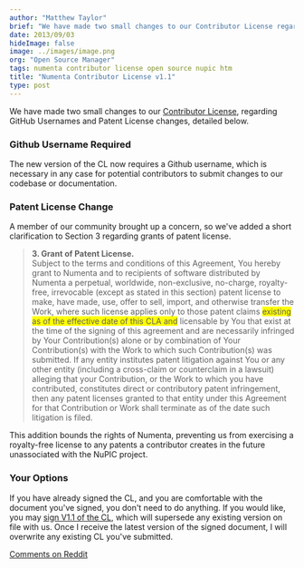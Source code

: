 ```yaml
---
author: "Matthew Taylor"
brief: "We have made two small changes to our Contributor License regarding GitHub Usernames and Patent License changes, detailed below."
date: 2013/09/03
hideImage: false
image: ../images/image.png
org: "Open Source Manager"
tags: numenta contributor license open source nupic htm
title: "Numenta Contributor License v1.1"
type: post
---
```


We have made two small changes to our [Contributor License](/licenses/contrib/),
regarding GitHub Usernames and Patent License changes, detailed below.

### Github Username Required

The new version of the CL now requires a Github username, which is necessary in
any case for potential contributors to submit changes to our codebase or
documentation.

### Patent License Change

A member of our community brought up a concern, so we've added a short
clarification to Section 3 regarding grants of patent license.

> **3. Grant of Patent License.** <br/>
> Subject to the terms and conditions of this Agreement, You hereby grant to
> Numenta and to recipients of software distributed by Numenta a perpetual,
> worldwide, non-exclusive, no-charge, royalty-free, irrevocable (except as
> stated in this section) patent license to make, have made, use, offer to sell,
> import, and otherwise transfer the Work, where such license applies only to
> those patent claims <span style="background-color:yellow">existing as of the
> effective date of this CLA and</span> licensable by You that exist at the
> time of the signing of this agreement and are necessarily infringed by Your
> Contribution(s) alone or by combination of Your Contribution(s) with the Work
> to which such Contribution(s) was submitted. If any entity institutes patent
> litigation against You or any other entity (including a cross-claim or
> counterclaim in a lawsuit) alleging that your Contribution, or the Work to
> which you have contributed, constitutes direct or contributory patent
> infringement, then any patent licenses granted to that entity under this
> Agreement for that Contribution or Work shall terminate as of the date such
> litigation is filed.

This addition bounds the rights of Numenta, preventing us from exercising a
royalty-free license to any patents a contributor creates in the future
unassociated with the NuPIC project.

### Your Options

If you have already signed the CL, and you are comfortable with the document
you've signed, you don't need to do anything. If you would like, you may
[sign V1.1 of the CL](/licenses/contrib/), which will supersede any
existing version on file with us. Once I receive the latest version of the
signed document, I will overwrite any existing CL you've submitted.

[Comments on Reddit](http://www.reddit.com/r/opensource/comments/1lo1aw/numenta_contributor_license_v11/)
